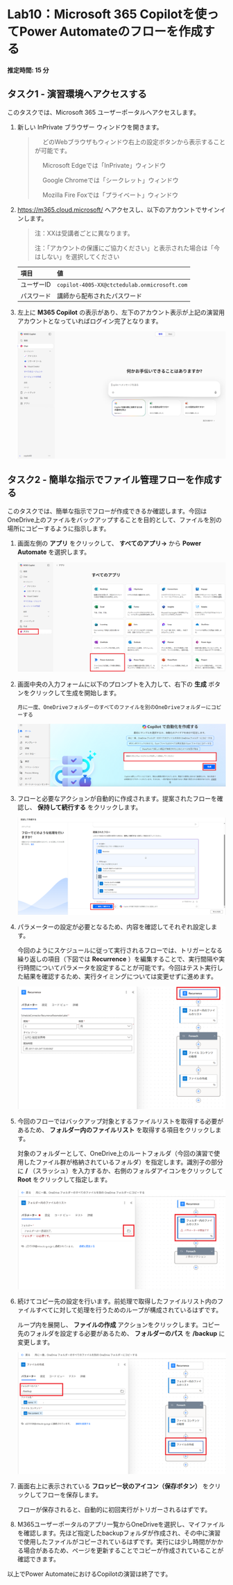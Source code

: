 # Lab10：Microsoft 365 Copilotを使ってPower Automateのフローを作成する 

#### 推定時間: 15 分



## タスク1 - 演習環境へアクセスする

このタスクでは、Microsoft 365 ユーザーポータルへアクセスします。

1. 新しい InPrivate ブラウザー ウィンドウを開きます。

   > 　  どのWebブラウザもウィンドウ右上の設定ボタンから表示することが可能です。
   >
   > 　  Microsoft Edgeでは「InPrivate」ウィンドウ
   >
   > 　  Google Chromeでは「シークレット」ウィンドウ
   >
   > 　  Mozilla Fire Foxでは「プライベート」ウィンドウ

2. https://m365.cloud.microsoft/ へアクセスし、以下のアカウントでサインインします。

   > 注：XXは受講者ごとに異なります。
   >
   > 注：「アカウントの保護にご協力ください」と表示された場合は「今はしない」を選択してください

   | 項目       | 値                                           |
   | ---------- | -------------------------------------------- |
   | ユーザーID | `copilot-4005-XX@ctctedulab.onmicrosoft.com` |
   | パスワード | 講師から配布されたパスワード                 |

3. 左上に **M365 Copilot** の表示があり、左下のアカウント表示が上記の演習用アカウントとなっていればログイン完了となります。

   ![](./media/lab09/001.png)


## タスク2 - 簡単な指示でファイル管理フローを作成する

このタスクでは、簡単な指示でフローが作成できるか確認します。今回はOneDrive上のファイルをバックアップすることを目的として、ファイルを別の場所にコピーするように指示します。

1. 画面左側の **アプリ** をクリックして、 **すべてのアプリ→** から **Power Automate** を選択します。

   ![](./media/lab10/002.png)　

2. 画面中央の入力フォームに以下のプロンプトを入力して、右下の **生成** ボタンをクリックして生成を開始します。

   ```prompt
   月に一度、OneDriveフォルダーのすべてのファイルを別のOneDriveフォルダーにコピーする
   ```

   ![](./media/lab10/003.png)

3. フローと必要なアクションが自動的に作成されます。提案されたフローを確認し、 **保持して続行する** をクリックします。

   ![](./media/lab10/004.png)

4. パラメーターの設定が必要となるため、内容を確認してそれぞれ設定します。

   今回のようにスケジュールに従って実行されるフローでは、トリガーとなる繰り返しの項目（下図では **Recurrence** ）を編集することで、実行間隔や実行時間についてパラメータを設定することが可能です。今回はテスト実行した結果を確認するため、実行タイミングについては変更せずに進めます。

   ![](./media/lab10/005.png)

5. 今回のフローではバックアップ対象とするファイルリストを取得する必要があるため、 **フォルダー内のファイルリスト** を取得する項目をクリックします。

   対象のフォルダーとして、OneDrive上のルートフォルダ（今回の演習で使用したファイル群が格納されているフォルダ）を指定します。識別子の部分に **/** （スラッシュ）を入力するか、右側のフォルダアイコンをクリックして **Root** をクリックして指定します。

   ![](./media/lab10/006.png)

6. 続けてコピー先の設定を行います。前処理で取得したファイルリスト内のファイルすべてに対して処理を行うためのループが構成されているはずです。

   ループ内を展開し、 **ファイルの作成** アクションをクリックします。コピー先のフォルダを設定する必要があるため、 **フォルダーのパス** を **/backup** に変更します。

   ![](./media/lab10/007.png)

7. 画面右上に表示されている **フロッピー状のアイコン（保存ボタン）** をクリックしてフローを保存します。

   フローが保存されると、自動的に初回実行がトリガーされるはずです。

8. M365ユーザーポータルのアプリ一覧からOneDriveを選択し、マイファイルを確認します。先ほど指定したbackupフォルダが作成され、その中に演習で使用したファイルがコピーされているはずです。実行には少し時間がかかる場合があるため、ページを更新することでコピーが作成されていることが確認できます。

   

以上でPower AutomateにおけるCopilotの演習は終了です。

